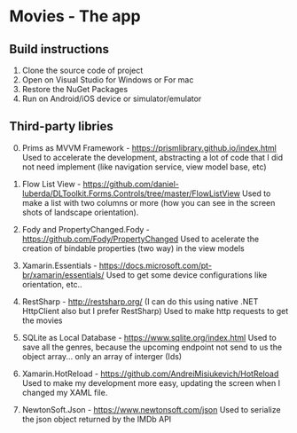 # Movies - The app

## Build instructions
1. Clone the source code of project
2. Open on Visual Studio for Windows or For mac
3. Restore the NuGet Packages
4. Run on Android/iOS device or simulator/emulator

## Third-party libries
0. Prims as MVVM Framework - https://prismlibrary.github.io/index.html
Used to accelerate the development, abstracting a lot of code that I did not need implement (like navigation service, view model base, etc)

1. Flow List View - https://github.com/daniel-luberda/DLToolkit.Forms.Controls/tree/master/FlowListView
Used to make a list with two columns or more (how you can see in the screen shots of landscape orientation).

2. Fody and PropertyChanged.Fody - https://github.com/Fody/PropertyChanged
Used to acelerate the creation of bindable properties (two way) in the view models

3. Xamarin.Essentials - https://docs.microsoft.com/pt-br/xamarin/essentials/
Used to get some device configurations like orientation, etc..

4. RestSharp - http://restsharp.org/ (I can do this using native .NET HttpClient also but I prefer RestSharp)
Used to make http requests to get the movies

5. SQLite as Local Database - https://www.sqlite.org/index.html
Used to save all the genres, because the upcoming endpoint not send to us the object array... only an array of interger (Ids)

6. Xamarin.HotReload - https://github.com/AndreiMisiukevich/HotReload
Used to make my development more easy, updating the screen when I changed my XAML file.

7. NewtonSoft.Json - https://www.newtonsoft.com/json
Used to serialize the json object returned by the IMDb API
